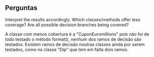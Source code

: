 ## Perguntas

Interpret the results accordingly. Which classes/methods offer less coverage? Are all possible decision branches being covered?


A classe com menos cobertura é a "CuponEuromillions" pois não foi de todo testado o método format(), nenhum dos ramos de decisão são testados.
Existem ramos de decisão noutras classes ainda por serem testados, como na classe "Dip" que tem em falta dois ramos.

